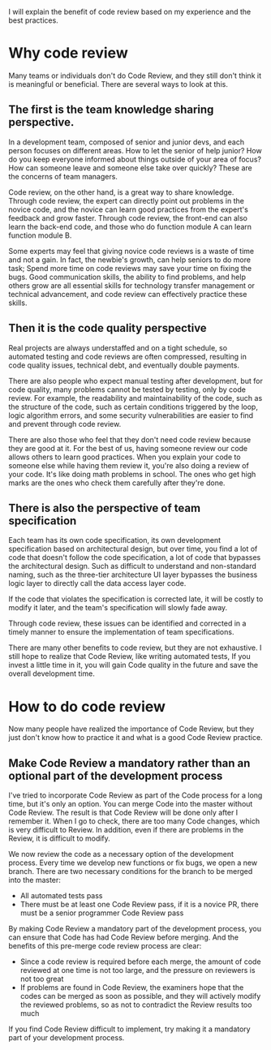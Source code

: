 I will explain the benefit of code review based on my experience and the best practices.

# Why code review

Many teams or individuals don't do Code Review, and they still don't think it is meaningful or beneficial. There are several ways to look at this.

## The first is the team knowledge sharing perspective.

In a development team, composed of senior and junior devs, and each person focuses on different areas. How to let the senior of help junior? How do you keep everyone informed about things outside of your area of focus? How can someone leave and someone else take over quickly? These are the concerns of team managers.

Code review, on the other hand, is a great way to share knowledge. Through code review, the expert can directly point out problems in the novice code, and the novice can learn good practices from the expert's feedback and grow faster. Through code review, the front-end can also learn the back-end code, and those who do function module A can learn function module B.

Some experts may feel that giving novice code reviews is a waste of time and not a gain. In fact, the newbie's growth, can help seniors to do more task; Spend more time on code reviews may save your time on fixing the bugs. Good communication skills, the ability to find problems, and help others grow are all essential skills for technology transfer management or technical advancement, and code review can effectively practice these skills.

## Then it is the code quality perspective

Real projects are always understaffed and on a tight schedule, so automated testing and code reviews are often compressed, resulting in code quality issues, technical debt, and eventually double payments.

There are also people who expect manual testing after development, but for code quality, many problems cannot be tested by testing, only by code review. For example, the readability and maintainability of the code, such as the structure of the code, such as certain conditions triggered by the loop, logic algorithm errors, and some security vulnerabilities are easier to find and prevent through code review.

There are also those who feel that they don't need code review because they are good at it. For the best of us, having someone review our code allows others to learn good practices. When you explain your code to someone else while having them review it, you're also doing a review of your code. It's like doing math problems in school. The ones who get high marks are the ones who check them carefully after they're done.

## There is also the perspective of team specification

Each team has its own code specification, its own development specification based on architectural design, but over time, you find a lot of code that doesn't follow the code specification, a lot of code that bypasses the architectural design. Such as difficult to understand and non-standard naming, such as the three-tier architecture UI layer bypasses the business logic layer to directly call the data access layer code.

If the code that violates the specification is corrected late, it will be costly to modify it later, and the team's specification will slowly fade away.

Through code review, these issues can be identified and corrected in a timely manner to ensure the implementation of team specifications.

There are many other benefits to code review, but they are not exhaustive. I still hope to realize that Code Review, like writing automated tests, If you invest a little time in it, you will gain Code quality in the future and save the overall development time.

# How to do code review

Now many people have realized the importance of Code Review, but they just don't know how to practice it and what is a good Code Review practice.

## Make Code Review a mandatory rather than an optional part of the development process

I've tried to incorporate Code Review as part of the Code process for a long time, but it's only an option. You can merge Code into the master without Code Review. The result is that Code Review will be done only after I remember it. When I go to check, there are too many Code changes, which is very difficult to Review. In addition, even if there are problems in the Review, it is difficult to modify.

We now review the code as a necessary option of the development process. Every time we develop new functions or fix bugs, we open a new branch. There are two necessary conditions for the branch to be merged into the master:

- All automated tests pass
- There must be at least one Code Review pass, if it is a novice PR, there must be a senior programmer Code Review pass

By making Code Review a mandatory part of the development process, you can ensure that Code has had Code Review before merging. And the benefits of this pre-merge code review process are clear:

- Since a code review is required before each merge, the amount of code reviewed at one time is not too large, and the pressure on reviewers is not too great
- If problems are found in Code Review, the examiners hope that the codes can be merged as soon as possible, and they will actively modify the reviewed problems, so as not to contradict the Review results too much

If you find Code Review difficult to implement, try making it a mandatory part of your development process.
